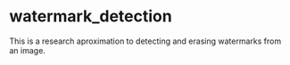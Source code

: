 # watermark_detection
This is a research aproximation to detecting and erasing watermarks from an image.

